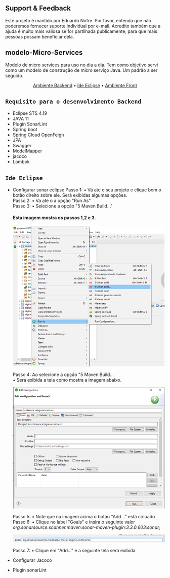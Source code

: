 ## Support & Feedback<BR>
Este projeto é mantido por Eduardo Nofre. Por favor, entenda que não poderemos fornecer suporte individual por e-mail. Acredito também que a ajuda é muito mais valiosa se for partilhada publicamente, para que mais pessoas possam beneficiar dela.

## modelo-Micro-Services
Modelo de micro services para uso no dia  a dia.
Tem como objetivo servi como um modelo de construção de micro serviço Java. Um padrão a ser seguido.

<p align="center">
   <a href="#ambiente-dev-backend">Ambiente Backend</a> •
   <a href="#infra-estrutura-aws">Ide Eclipse</a> •
  <a href="#ambiente-dev-front">Ambiente Front</a>
</p>

## `Requisito para o desenvolvimento Backend`
- Eclipse STS 4.19
- JAVA 11 
- Plugin SonarLint
- Spring boot 
- Spring Cloud OpenFeign
- JPA
- Swagger 
- ModelMapper 
- jacoco 
- Lombok

## `Ide Eclipse`
- Configurar sonar eclipse
     Passo 1:
        • Vá ate o seu projeto e clique bom o botão direito sobre ele. Será exibidas algumas opções.<br>
     Passo 2:
        • Va ate o a opção "Run As"<br>
     Passo 3:
        • Selecione a opção "5 Maven Build..."<br>
        
  #### Esta imagem mostra os passos 1,2 e 3.

     ![sonar](sonar.png)

     Passo 4: Ao selecione a opção "5 Maven Build...  <br>
        • Será exibida a tela como mostra a imagem abaixo.
  
     ![Mavem Build ...](buildMaven.PNG)
  
     Passo 5:
        • Note que na imagem acima o botão "Add..." está cirluado <br>
     Passo 6:
        • Clique no label "Goals" e insira o seguinte valor *org.sonarsource.scanner.maven:sonar-maven-plugin:3.3.0.603:sonar*;

    ![goals](goals.PNG)
  
     Passo 7:
        • Clique em "Add..." e a seguinte tela será exibida.

        
  
- Configurar Jacoco
- Plugin sonarLint
